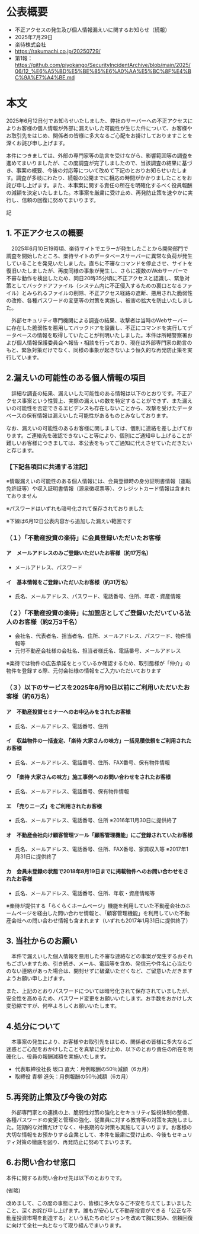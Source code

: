 # 公表概要
- 不正アクセスの発生及び個人情報漏えいに関するお知らせ（続報）
- 2025年7月29日
- 楽待株式会社
- https://rakumachi.co.jp/20250729/
- 第1報：https://github.com/piyokango/SecurityIncidentArchive/blob/main/2025/06/12_%E6%A5%BD%E5%BE%85%E6%A0%AA%E5%BC%8F%E4%BC%9A%E7%A4%BE.md

# 本文
2025年6月12日付でお知らせいたしました、弊社のサーバーへの不正アクセスによりお客様の個人情報が外部に漏えいした可能性が生じた件について、お客様やお取引先をはじめ、関係者の皆様に多大なるご心配をお掛けしておりますことを深くお詫び申し上げます。

本件につきましては、外部の専門家等の助言を受けながら、影響範囲等の調査を進めてまいりましたが、この度調査が完了しましたので、当該調査の結果に基づき、事案の概要、今後の対応等について改めて下記のとおりお知らせいたします。調査が多岐にわたり、続報の公開までに相応の時間がかかりましたことをお詫び申し上げます。また、本事案に関する責任の所在を明確化するべく役員報酬の減額を決定いたしました。本事案を厳粛に受け止め、再発防止策を速やかに実行し、信頼の回復に努めてまいります。

記

## 1. 不正アクセスの概要
　2025年6月10日19時頃、楽待サイトでエラーが発生したことから開発部門で調査を開始したところ、楽待サイトのデータベースサーバーに異常な負荷が発生していることを発見いたしました。直ちに不審なコマンドを停止させ、サイトを復旧いたしましたが、再度同様の事象が発生し、さらに複数のWebサーバーで不審な動作を検出したため、同日20時35分頃に不正アクセスと認識し、緊急対策としてバックドアファイル（システム内に不正侵入するための裏口となるファイル）とみられるファイルの削除、不正アクセス経路の遮断、悪用された脆弱性の改修、各種パスワードの変更等の対策を実施し、被害の拡大を防止いたしました。

　外部セキュリティ専門機関による調査の結果、攻撃者は当時のWebサーバーに存在した脆弱性を悪用してバックドアを設置し、不正にコマンドを実行してデータベースの情報を取得していたことが判明いたしました。本件は所轄警察署および個人情報保護委員会へ報告・相談を行っており、現在は外部専門家の助言のもと、緊急対策だけでなく、同様の事象が起きないよう恒久的な再発防止策を実行しています。

## 2.漏えいの可能性のある個人情報の項目
　詳細な調査の結果、漏えいした可能性のある情報は以下のとおりです。不正アクセス事案という性質上、実際の漏えいの数を特定することができず、また漏えいの可能性を否定できるエビデンスも存在しないことから、攻撃を受けたデータベースの保有情報は漏えいした可能性があるものとみなしております。

 なお、漏えいの可能性のあるお客様に関しましては、個別に連絡を差し上げております。ご連絡先を確認できないこと等により、個別にご通知申し上げることが難しいお客様につきましては、本公表をもってご通知に代えさせていただきたいと存じます。

### 【下記各項目に共通する注記】
※情報漏えいの可能性のある個人情報には、会員登録時の身分証明書情報（運転免許証等）や収入証明書情報（源泉徴収票等）、クレジットカード情報は含まれておりません

※パスワードはいずれも暗号化されて保存されておりました

※下線は6月12日公表内容から追加した漏えい範囲です

### （１）「不動産投資の楽待」に会員登録いただいたお客様
#### ア　メールアドレスのみご登録いただいたお客様（約17万名）
- メールアドレス、パスワード

#### イ　基本情報をご登録いただいたお客様（約31万名）
- 氏名、メールアドレス、パスワード、電話番号、住所、年収・資産情報

### （２）「不動産投資の楽待」に加盟店としてご登録いただいている法人のお客様（約2万3千名）
- 会社名、代表者名、担当者名、住所、メールアドレス、パスワード、物件情報等
- 元付不動産会社様の会社名、担当者様氏名、電話番号、メールアドレス

※楽待では物件の広告承諾をとっているか確認するため、取引態様が「仲介」の物件を登録する際、元付会社様の情報をご入力いただいております

### （３）以下のサービスを2025年6月10日以前にご利用いただいたお客様（約6万名）
#### ア　不動産投資セミナーへのお申込みをされたお客様
- 氏名、メールアドレス、電話番号、住所

#### イ　収益物件の一括査定、「楽待 大家さんの味方」一括見積依頼をご利用されたお客様
- 氏名、メールアドレス、電話番号、住所、FAX番号、保有物件情報

#### ウ　「楽待 大家さんの味方」施工事例へのお問い合わせをされたお客様
- 氏名、メールアドレス、電話番号、保有物件情報

#### エ　「売りニーズ」をご利用されたお客様
- 氏名、メールアドレス、電話番号、住所
※2016年11月30日に提供終了

#### オ　不動産会社向け顧客管理ツール「顧客管理機能」にご登録されていたお客様
- 氏名、メールアドレス、電話番号、住所、FAX番号、家賃収入等
※2017年1月31日に提供終了

#### カ　会員未登録の状態で2018年8月19日までに掲載物件へのお問い合わせをされたお客様
- 氏名、メールアドレス、電話番号、住所、年収・資産情報等

※楽待が提供する「らくらくホームページ」機能を利用していた不動産会社のホームページを経由した問い合わせ情報と、「顧客管理機能」を利用していた不動産会社への問い合わせ情報も含まれます（いずれも2017年1月31日に提供終了）

## 3. 当社からのお願い
　本件で漏えいした個人情報を悪用した不審な連絡などの事案が発生するおそれもございますため、引き続き、メール、電話等を含め、発信元や件名に心当たりのない連絡があった場合は、開封せずに破棄いただくなど、ご留意いただきますようお願い申し上げます。

 また、上記のとおりパスワードについては暗号化されて保存されていましたが、安全性を高めるため、パスワード変更をお願いいたします。お手数をおかけし大変恐縮ですが、何卒よろしくお願いいたします。

## 4.処分について
　本事案の発生により、お客様やお取引先をはじめ、関係者の皆様に多大なるご迷惑とご心配をおかけしたことを真摯に受け止め、以下のとおり責任の所在を明確化し、役員の報酬減額を実施いたします。

- 代表取締役社長 坂口 直大：月例報酬の50％減額（6カ月）
- 取締役 青柳 進矢：月例報酬の50％減額（6カ月）

## 5.再発防止策及び今後の対応
　外部専門家との連携の上、脆弱性対策の強化とセキュリティ監視体制の整備、各種パスワードの変更と管理の強化、従業員に対する教育等の対策を実施しました。短期的な対策だけでなく、中長期的な対策も実施してまいります。お客様の大切な情報をお預かりする企業として、本件を厳粛に受け止め、今後もセキュリティ対策の徹底を図り、再発防止に努めてまいります。

## 6.お問い合わせ窓口
本件に関するお問い合わせ先は以下のとおりです。

(省略)

 改めまして、この度の事態により、皆様に多大なるご不安を与えてしまいましたこと、深くお詫び申し上げます。誰もが安心して不動産投資ができる「公正な不動産投資市場を創造する」という私たちのビジョンを改めて胸に刻み、信頼回復に向けて全社一丸となって取り組んでまいります。
